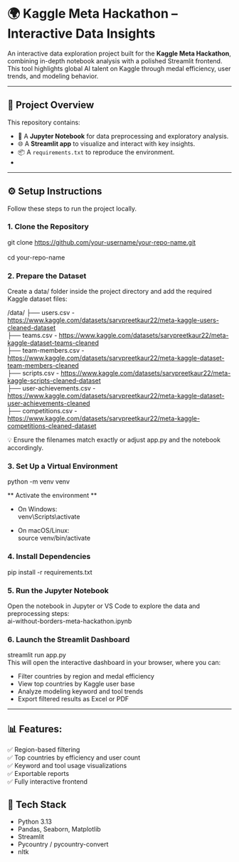 # 🌍 Kaggle Meta Hackathon – Interactive Data Insights

An interactive data exploration project built for the **Kaggle Meta Hackathon**, combining in-depth notebook analysis with a polished Streamlit frontend. This tool highlights global AI talent on Kaggle through medal efficiency, user trends, and modeling behavior.

---

## 📁 Project Overview

This repository contains:

- 📓 A **Jupyter Notebook** for data preprocessing and exploratory analysis.<br>
- 🌐 A **Streamlit app** to visualize and interact with key insights.<br>
- 📦 A `requirements.txt` to reproduce the environment.<br>
- 
---

## ⚙️ Setup Instructions

Follow these steps to run the project locally.  

### 1. Clone the Repository
git clone https://github.com/your-username/your-repo-name.git<br>  
cd your-repo-name  

### 2. Prepare the Dataset
Create a data/ folder inside the project directory and add the required Kaggle dataset files:<br>  

/data/
├── users.csv - https://www.kaggle.com/datasets/sarvpreetkaur22/meta-kaggle-users-cleaned-dataset<br>
├── teams.csv - https://www.kaggle.com/datasets/sarvpreetkaur22/meta-kaggle-dataset-teams-cleaned<br>
├── team-members.csv - https://www.kaggle.com/datasets/sarvpreetkaur22/meta-kaggle-dataset-team-members-cleaned<br>
├── scripts.csv - https://www.kaggle.com/datasets/sarvpreetkaur22/meta-kaggle-scripts-cleaned-dataset<br>
├── user-achievements.csv - https://www.kaggle.com/datasets/sarvpreetkaur22/meta-kaggle-dataset-user-achievements-cleaned<br>
├── competitions.csv - https://www.kaggle.com/datasets/sarvpreetkaur22/meta-kaggle-competitions-cleaned-dataset<br>

💡 Ensure the filenames match exactly or adjust app.py and the notebook accordingly.

### 3. Set Up a Virtual Environment<br>
python -m venv venv

** Activate the environment **
 * On Windows:<br>
venv\Scripts\activate

 * On macOS/Linux:<br>
source venv/bin/activate

### 4. Install Dependencies<br>
pip install -r requirements.txt

### 5. Run the Jupyter Notebook 
Open the notebook in Jupyter or VS Code to explore the data and preprocessing steps:<br>
ai-without-borders-meta-hackathon.ipynb

### 6. Launch the Streamlit Dashboard
streamlit run app.py<br>
This will open the interactive dashboard in your browser, where you can:
* Filter countries by region and medal efficiency
* View top countries by Kaggle user base
* Analyze modeling keyword and tool trends
* Export filtered results as Excel or PDF
--- 

## 📊 Features:

✅ Region-based filtering<br>
✅ Top countries by efficiency and user count<br>
✅ Keyword and tool usage visualizations<br>
✅ Exportable reports<br>
✅ Fully interactive frontend<br>

## 🧪 Tech Stack
* Python 3.13
* Pandas, Seaborn, Matplotlib
* Streamlit
* Pycountry / pycountry-convert
* nltk
